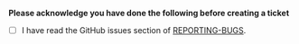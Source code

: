 **Please acknowledge you have done the following before creating a ticket**

- [ ] I have read the GitHub issues section of [REPORTING-BUGS](../blob/master/REPORTING-BUGS).

<!-- replace me with bug report / enhancement request -->
